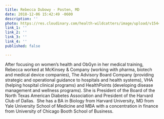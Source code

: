```yaml
---
title: Rebecca Dubowy - Posten, MD
date: 2018-12-06 15:42:49 -0600
description: ''
photo: https://res.cloudinary.com/health-wildcatters/image/upload/v1544199957/image.png
link_1: ''
link_2: ''
link_3: ''
link_4: ''
published: false

---
```

After focusing on women’s health and ObGyn in her medical training, Rebecca worked at McKinsey & Company (working with pharma, biotech and medical device companies), The Advisory Board Company (providing strategic and operational guidance to hospitals and health systems), VHA (helping hospital clinical programs) and HealthPoints (developing disease management and wellness programs). She is President of the Board of the North Texas American Diabetes Association and President of the Harvard Club of Dallas.  She has a BA in Biology from Harvard University, MD from Yale University School of Medicine and MBA with a concentration in finance from University of Chicago Booth School of Business.